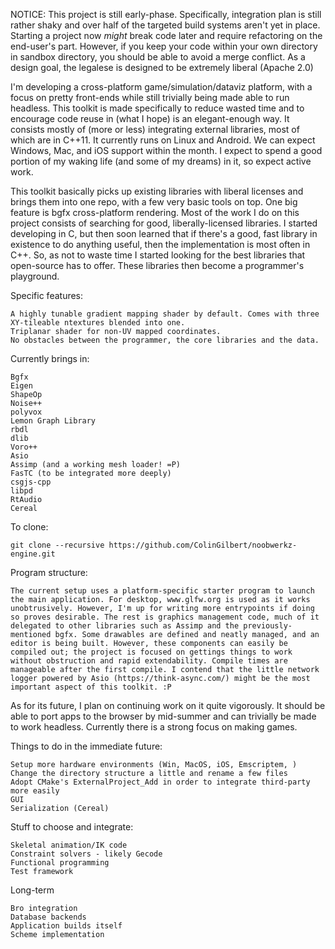 NOTICE: This project is still early-phase. Specifically, integration plan is still rather shaky and over half of the targeted build systems aren't yet in place. Starting a project now _might_ break code later and require refactoring on the end-user's part. However, if you keep your code within your own directory in sandbox directory, you should be able to avoid a merge conflict. As a design goal, the legalese is designed to be extremely liberal (Apache 2.0) 

I'm developing a cross-platform game/simulation/dataviz platform, with a focus on pretty front-ends while still trivially being made able to run headless. This toolkit is made specifically to reduce wasted time and to encourage code reuse in (what I hope) is an elegant-enough way. It consists mostly of (more or less) integrating external libraries, most of which are in C++11. It currently runs on Linux and Android. We can expect Windows, Mac, and iOS support within the month. I expect to spend a good portion of my waking life (and some of my dreams) in it, so expect active work.

This toolkit basically picks up existing libraries with liberal licenses and brings them into one repo, with a few very basic tools on top. One big feature is bgfx cross-platform rendering. Most of the work I do on this project consists of searching for good, liberally-licensed libraries. I started developing in C, but then soon learned that if there's a good, fast library in existence to do anything useful, then the implementation is most often in C++. So, as not to waste time I started looking for the best libraries that open-source has to offer. These libraries then become a programmer's playground.

Specific features:
```
A highly tunable gradient mapping shader by default. Comes with three XY-tileable ntextures blended into one.
Triplanar shader for non-UV mapped coordinates.
No obstacles between the programmer, the core libraries and the data.
```

Currently brings in:
```
Bgfx
Eigen 
ShapeOp
Noise++
polyvox
Lemon Graph Library
rbdl
dlib
Voro++
Asio
Assimp (and a working mesh loader! =P)
FasTC (to be integrated more deeply)
csgjs-cpp
libpd
RtAudio
Cereal
```

To clone:
```
git clone --recursive https://github.com/ColinGilbert/noobwerkz-engine.git
```

Program structure:
```
The current setup uses a platform-specific starter program to launch the main application. For desktop, www.glfw.org is used as it works unobtrusively. However, I'm up for writing more entrypoints if doing so proves desirable. The rest is graphics management code, much of it delegated to other libraries such as Assimp and the previously-mentioned bgfx. Some drawables are defined and neatly managed, and an editor is being built. However, these components can easily be compiled out; the project is focused on gettings things to work without obstruction and rapid extendability. Compile times are manageable after the first compile. I contend that the little network logger powered by Asio (https://think-async.com/) might be the most important aspect of this toolkit. :P
```

As for its future, I plan on continuing work on it quite vigorously. It should be able to port apps to the browser by mid-summer and can trivially be made to work headless. Currently there is a strong focus on making games.




Things to do in the immediate future:
```
Setup more hardware environments (Win, MacOS, iOS, Emscriptem, )
Change the directory structure a little and rename a few files
Adopt CMake's ExternalProject_Add in order to integrate third-party more easily
GUI
Serialization (Cereal)
```

Stuff to choose and integrate:
```
Skeletal animation/IK code
Constraint solvers - likely Gecode
Functional programming
Test framework
```

Long-term
```
Bro integration
Database backends
Application builds itself
Scheme implementation

```
